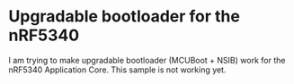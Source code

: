 # Upgradable bootloader for the nRF5340
I am trying to make upgradable bootloader (MCUBoot + NSIB) work for the nRF5340 Application Core.
This sample is not working yet.
